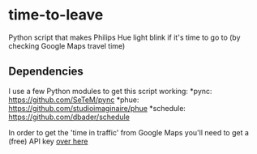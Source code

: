 # time-to-leave
Python script that makes Philips Hue light blink if it's time to go to (by checking Google Maps travel time)

## Dependencies
I use a few Python modules to get this script working:
*pync: https://github.com/SeTeM/pync
*phue: https://github.com/studioimaginaire/phue
*schedule: https://github.com/dbader/schedule

In order to get the 'time in traffic' from Google Maps you'll need to get a (free) API key [over here](https://console.developers.google.com/projectselector/apis/credentials)
